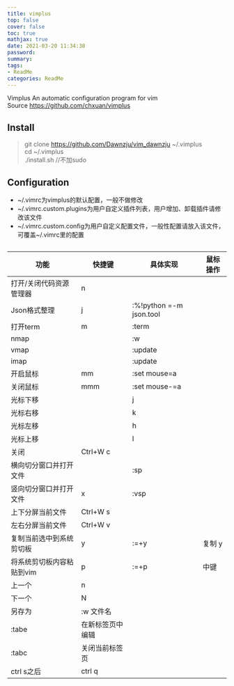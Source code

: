 ```yaml
---
title: vimplus
top: false
cover: false
toc: true
mathjax: true
date: 2021-03-20 11:34:38
password:
summary:
tags:
- ReadMe
categories: ReadMe
---
```

Vimplus An automatic configuration program for vim  
Source https://github.com/chxuan/vimplus


## Install

>git clone https://github.com/Dawnzju/vim_dawnzju ~/.vimplus  
>cd ~/.vimplus  
>./install.sh //不加sudo  
<!-- more -->
## Configuration

- ~/.vimrc为vimplus的默认配置，一般不做修改  
- ~/.vimrc.custom.plugins为用户自定义插件列表，用户增加、卸载插件请修改该文件  
- ~/.vimrc.custom.config为用户自定义配置文件，一般性配置请放入该文件，可覆盖~/.vimrc里的配置  

## 
| 功能              | 快捷键               | 具体实现                        | 鼠标操作 |
|-----------------|-------------------|-----------------------------|------|
| 打开/关闭代码资源管理器    | <leader>n         |                             |      |
| Json格式整理        | <leader>j         | :%!python =-m json.tool<cr> |      |
| 打开term          | <leader>m         | :term<cr>                   |      |
| nmap            | <c-s>             | :w<cr>                      |      |
| vmap            | <C-S>             | <C-C>:update<CR>            |      |
| imap            | <C-S>             | <C-O>:update<CR>            |      |
| 开启鼠标            | mm                | :set mouse=a<cr>            |      |
| 关闭鼠标            | mmm               | :set mouse-=a<cr>           |      |
| 光标下移            | <c-j>             | <c-w>j                      |      |
| 光标右移            | <c-k>             | <c-w>k                      |      |
| 光标左移            | <c-h>             | <c-w>h                      |      |
| 光标上移            | <c-l>             | <c-w>l                      |      |
| 关闭              | Ctrl+W c          |                             |      |
| 横向切分窗口并打开文件     |                   | :sp <filename>              |      |
| 竖向切分窗口并打开文件     | <leader>x         | :vsp <filename>             |      |
| 上下分屏当前文件        | Ctrl+W s          |                             |      |
| 左右分屏当前文件        | Ctrl+W v          |                             |      |
|  复制当前选中到系统剪切板   | <leader><leader>y | :=+y                        | 复制 y |
|  将系统剪切板内容粘贴到vim | <leader><leader>p | :=+p                        | 中键   |
| 上一个             | n                 |                             |      |
| 下一个             | N                 |                             |      |
| 另存为             | :w 文件名            |                             |      |
| :tabe           | 在新标签页中编辑          |                             |      |
| :tabc           | 关闭当前标签页           |                             |      |
| ctrl s之后        | ctrl q            |                             |      |

